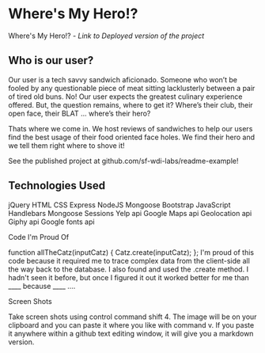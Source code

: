 # Where's My Hero!?
Where's My Hero!? - <i>Link to Deployed version of the project</i>


## Who is our user?
Our user is a tech savvy sandwich aficionado.  Someone who won’t be fooled by any questionable piece of meat sitting lacklusterly between a pair of tired old buns.  No!  Our user expects the greatest culinary experience offered.  But, the question remains, where to get it?  Where’s their club, their open face, their BLAT ...  where’s their hero?

Thats where we come in.  We host reviews of sandwiches to help our users find the best usage of their food oriented face holes.  We find their hero and we tell them right where to shove it!


See the published project at github.com/sf-wdi-labs/readme-example!


## Technologies Used

jQuery
HTML
CSS
Express
NodeJS
Mongoose
Bootstrap
JavaScript
Handlebars
Mongoose Sessions
Yelp api
Google Maps api
Geolocation api
Giphy api
Google fonts api




Code I'm Proud Of

  function allTheCatz(inputCatz) {
    Catz.create(inputCatz);
  };
I'm proud of this code because it required me to trace complex data from the client-side all the way back to the database. I also found and used the .create method. I hadn't seen it before, but once I figured it out it worked better for me than ____ because ____ ....

Screen Shots

Take screen shots using control command shift 4. The image will be on your clipboard and you can paste it where you like with command v. If you paste it anywhere within a github text editing window, it will give you a markdown version.
